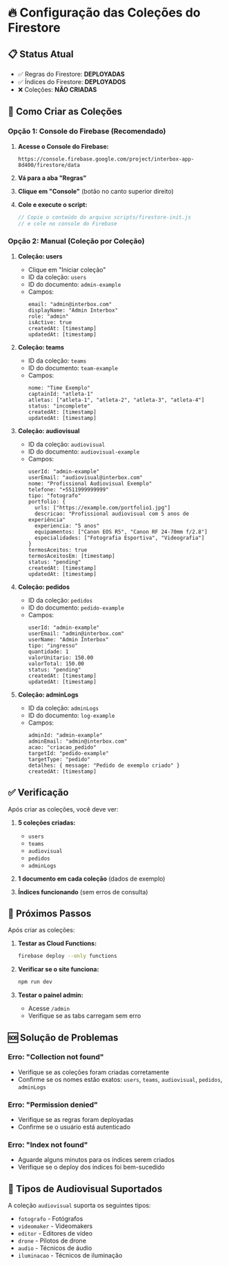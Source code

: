 # 🔥 Configuração das Coleções do Firestore

## 📋 Status Atual
- ✅ Regras do Firestore: **DEPLOYADAS**
- ✅ Índices do Firestore: **DEPLOYADOS**
- ❌ Coleções: **NÃO CRIADAS**

## 🚀 Como Criar as Coleções

### Opção 1: Console do Firebase (Recomendado)

1. **Acesse o Console do Firebase:**
   ```
   https://console.firebase.google.com/project/interbox-app-8d400/firestore/data
   ```

2. **Vá para a aba "Regras"**

3. **Clique em "Console"** (botão no canto superior direito)

4. **Cole e execute o script:**
   ```javascript
   // Copie o conteúdo do arquivo scripts/firestore-init.js
   // e cole no console do Firebase
   ```

### Opção 2: Manual (Coleção por Coleção)

1. **Coleção: users**
   - Clique em "Iniciar coleção"
   - ID da coleção: `users`
   - ID do documento: `admin-example`
   - Campos:
     ```
     email: "admin@interbox.com"
     displayName: "Admin Interbox"
     role: "admin"
     isActive: true
     createdAt: [timestamp]
     updatedAt: [timestamp]
     ```

2. **Coleção: teams**
   - ID da coleção: `teams`
   - ID do documento: `team-example`
   - Campos:
     ```
     nome: "Time Exemplo"
     captainId: "atleta-1"
     atletas: ["atleta-1", "atleta-2", "atleta-3", "atleta-4"]
     status: "incomplete"
     createdAt: [timestamp]
     updatedAt: [timestamp]
     ```

3. **Coleção: audiovisual**
   - ID da coleção: `audiovisual`
   - ID do documento: `audiovisual-example`
   - Campos:
     ```
     userId: "admin-example"
     userEmail: "audiovisual@interbox.com"
     nome: "Profissional Audiovisual Exemplo"
     telefone: "+5511999999999"
     tipo: "fotografo"
     portfolio: {
       urls: ["https://example.com/portfolio1.jpg"]
       descricao: "Profissional audiovisual com 5 anos de experiência"
       experiencia: "5 anos"
       equipamentos: ["Canon EOS R5", "Canon RF 24-70mm f/2.8"]
       especialidades: ["Fotografia Esportiva", "Videografia"]
     }
     termosAceitos: true
     termosAceitosEm: [timestamp]
     status: "pending"
     createdAt: [timestamp]
     updatedAt: [timestamp]
     ```

4. **Coleção: pedidos**
   - ID da coleção: `pedidos`
   - ID do documento: `pedido-example`
   - Campos:
     ```
     userId: "admin-example"
     userEmail: "admin@interbox.com"
     userName: "Admin Interbox"
     tipo: "ingresso"
     quantidade: 1
     valorUnitario: 150.00
     valorTotal: 150.00
     status: "pending"
     createdAt: [timestamp]
     updatedAt: [timestamp]
     ```

5. **Coleção: adminLogs**
   - ID da coleção: `adminLogs`
   - ID do documento: `log-example`
   - Campos:
     ```
     adminId: "admin-example"
     adminEmail: "admin@interbox.com"
     acao: "criacao_pedido"
     targetId: "pedido-example"
     targetType: "pedido"
     detalhes: { message: "Pedido de exemplo criado" }
     createdAt: [timestamp]
     ```

## ✅ Verificação

Após criar as coleções, você deve ver:

1. **5 coleções criadas:**
   - `users`
   - `teams`
   - `audiovisual`
   - `pedidos`
   - `adminLogs`

2. **1 documento em cada coleção** (dados de exemplo)

3. **Índices funcionando** (sem erros de consulta)

## 🔧 Próximos Passos

Após criar as coleções:

1. **Testar as Cloud Functions:**
   ```bash
   firebase deploy --only functions
   ```

2. **Verificar se o site funciona:**
   ```bash
   npm run dev
   ```

3. **Testar o painel admin:**
   - Acesse `/admin`
   - Verifique se as tabs carregam sem erro

## 🆘 Solução de Problemas

### Erro: "Collection not found"
- Verifique se as coleções foram criadas corretamente
- Confirme se os nomes estão exatos: `users`, `teams`, `audiovisual`, `pedidos`, `adminLogs`

### Erro: "Permission denied"
- Verifique se as regras foram deployadas
- Confirme se o usuário está autenticado

### Erro: "Index not found"
- Aguarde alguns minutos para os índices serem criados
- Verifique se o deploy dos índices foi bem-sucedido

## 📝 Tipos de Audiovisual Suportados

A coleção `audiovisual` suporta os seguintes tipos:
- `fotografo` - Fotógrafos
- `videomaker` - Videomakers
- `editor` - Editores de vídeo
- `drone` - Pilotos de drone
- `audio` - Técnicos de áudio
- `iluminacao` - Técnicos de iluminação 